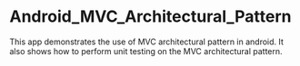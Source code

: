 # Android_MVC_Architectural_Pattern
This app demonstrates the use of MVC architectural pattern in android. It also shows how to perform unit testing on the MVC architectural pattern.
